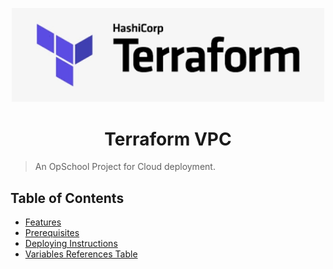 <p align="center"><img width="500px" src="terraform_vpc/terraform_logo.png"></p>

<h1 align="center">Terraform VPC</h1>

> An OpSchool Project for Cloud deployment.

## Table of Contents

- [Features](#features)
- [Prerequisites](#prerequisites)
- [Deploying Instructions](#deploying-instructions)
- [Variables References Table](#variables-references-table)